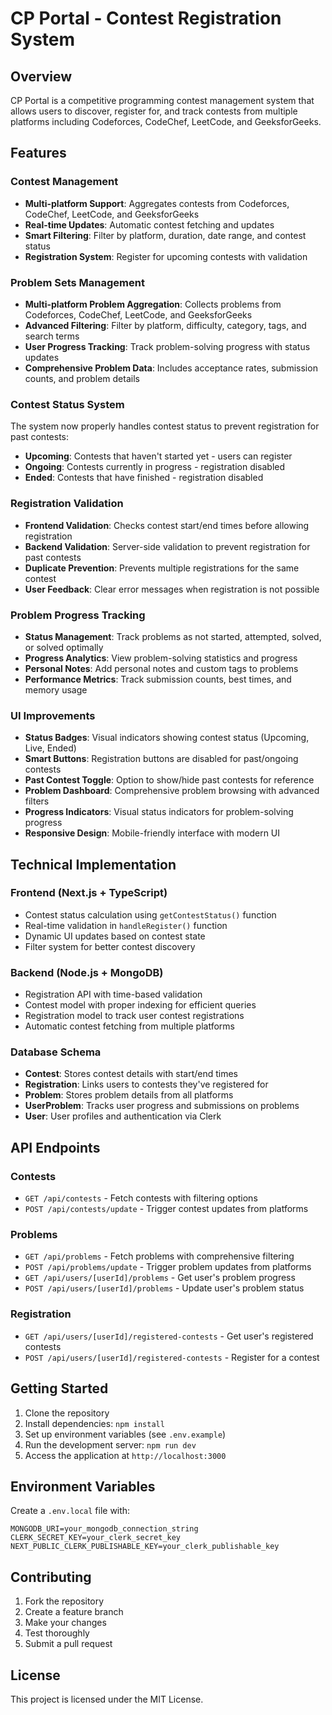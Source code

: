 # CP Portal - Contest Registration System

## Overview
CP Portal is a competitive programming contest management system that allows users to discover, register for, and track contests from multiple platforms including Codeforces, CodeChef, LeetCode, and GeeksforGeeks.

## Features

### Contest Management
- **Multi-platform Support**: Aggregates contests from Codeforces, CodeChef, LeetCode, and GeeksforGeeks
- **Real-time Updates**: Automatic contest fetching and updates
- **Smart Filtering**: Filter by platform, duration, date range, and contest status
- **Registration System**: Register for upcoming contests with validation

### Problem Sets Management
- **Multi-platform Problem Aggregation**: Collects problems from Codeforces, CodeChef, LeetCode, and GeeksforGeeks
- **Advanced Filtering**: Filter by platform, difficulty, category, tags, and search terms
- **User Progress Tracking**: Track problem-solving progress with status updates
- **Comprehensive Problem Data**: Includes acceptance rates, submission counts, and problem details

### Contest Status System
The system now properly handles contest status to prevent registration for past contests:

- **Upcoming**: Contests that haven't started yet - users can register
- **Ongoing**: Contests currently in progress - registration disabled
- **Ended**: Contests that have finished - registration disabled

### Registration Validation
- **Frontend Validation**: Checks contest start/end times before allowing registration
- **Backend Validation**: Server-side validation to prevent registration for past contests
- **Duplicate Prevention**: Prevents multiple registrations for the same contest
- **User Feedback**: Clear error messages when registration is not possible

### Problem Progress Tracking
- **Status Management**: Track problems as not started, attempted, solved, or solved optimally
- **Progress Analytics**: View problem-solving statistics and progress
- **Personal Notes**: Add personal notes and custom tags to problems
- **Performance Metrics**: Track submission counts, best times, and memory usage

### UI Improvements
- **Status Badges**: Visual indicators showing contest status (Upcoming, Live, Ended)
- **Smart Buttons**: Registration buttons are disabled for past/ongoing contests
- **Past Contest Toggle**: Option to show/hide past contests for reference
- **Problem Dashboard**: Comprehensive problem browsing with advanced filters
- **Progress Indicators**: Visual status indicators for problem-solving progress
- **Responsive Design**: Mobile-friendly interface with modern UI

## Technical Implementation

### Frontend (Next.js + TypeScript)
- Contest status calculation using `getContestStatus()` function
- Real-time validation in `handleRegister()` function
- Dynamic UI updates based on contest state
- Filter system for better contest discovery

### Backend (Node.js + MongoDB)
- Registration API with time-based validation
- Contest model with proper indexing for efficient queries
- Registration model to track user contest registrations
- Automatic contest fetching from multiple platforms

### Database Schema
- **Contest**: Stores contest details with start/end times
- **Registration**: Links users to contests they've registered for
- **Problem**: Stores problem details from all platforms
- **UserProblem**: Tracks user progress and submissions on problems
- **User**: User profiles and authentication via Clerk

## API Endpoints

### Contests
- `GET /api/contests` - Fetch contests with filtering options
- `POST /api/contests/update` - Trigger contest updates from platforms

### Problems
- `GET /api/problems` - Fetch problems with comprehensive filtering
- `POST /api/problems/update` - Trigger problem updates from platforms
- `GET /api/users/[userId]/problems` - Get user's problem progress
- `POST /api/users/[userId]/problems` - Update user's problem status

### Registration
- `GET /api/users/[userId]/registered-contests` - Get user's registered contests
- `POST /api/users/[userId]/registered-contests` - Register for a contest

## Getting Started

1. Clone the repository
2. Install dependencies: `npm install`
3. Set up environment variables (see `.env.example`)
4. Run the development server: `npm run dev`
5. Access the application at `http://localhost:3000`

## Environment Variables

Create a `.env.local` file with:
```
MONGODB_URI=your_mongodb_connection_string
CLERK_SECRET_KEY=your_clerk_secret_key
NEXT_PUBLIC_CLERK_PUBLISHABLE_KEY=your_clerk_publishable_key
```

## Contributing

1. Fork the repository
2. Create a feature branch
3. Make your changes
4. Test thoroughly
5. Submit a pull request

## License

This project is licensed under the MIT License. 
